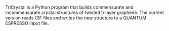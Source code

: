 TriCrystal is a Python program that builds commensurate and incommensurate crystal structures of twisted trilayer graphene. The current version reads CIF files and writes the new structure to a QUANTUM ESPRESSO input file.
